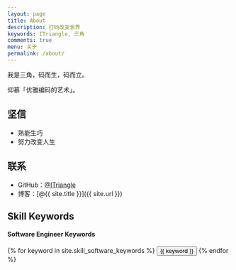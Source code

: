 ```yaml
---
layout: page
title: About
description: 打码改变世界
keywords: ITriangle, 三角
comments: true
menu: 关于
permalink: /about/
---
```


我是三角，码而生，码而立。

仰慕「优雅编码的艺术」。

## 坚信

* 熟能生巧
* 努力改变人生

## 联系

* GitHub：[@ITriangle](https://github.com/ITriangle)
* 博客：[@{{ site.title }}]({{ site.url }})
<!-- * 知乎: [@ITriangle](https://github.com/ITriangle) -->
<!-- * 微博: [@ITriangle](https://github.com/ITriangle) -->
<!-- * 豆瓣: [@ITriangle](https://github.com/ITriangle) -->
<!-- * 掘金：[@ITriangle](https://github.com/ITriangle) -->
<!-- * LinkedIn：[@ITriangle](https://github.com/ITriangle) -->

## Skill Keywords

#### Software Engineer Keywords
<div class="btn-inline">
    {% for keyword in site.skill_software_keywords %}
    <button class="btn btn-outline" type="button">{{ keyword }}</button>
    {% endfor %}
</div>

<!-- #### Mobile Developer Keywords
<div class="btn-inline">
    {% for keyword in site.skill_mobile_app_keywords %}
    <button class="btn btn-outline" type="button">{{ keyword }}</button>
    {% endfor %}
</div>

#### Windows Developer Keywords
<div class="btn-inline">
    {% for keyword in site.skill_windows_keywords %}
    <button class="btn btn-outline" type="button">{{ keyword }}</button>
    {% endfor %}
</div> -->
